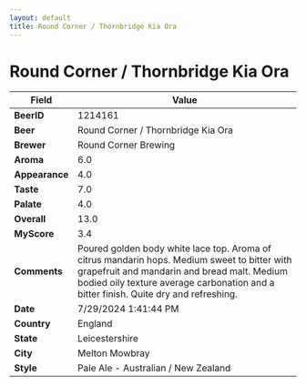 ```yaml
---
layout: default
title: Round Corner / Thornbridge Kia Ora
---
```


# Round Corner / Thornbridge Kia Ora

| Field         | Value     |
|---------------|-----------|
| **BeerID** | 1214161 |
| **Beer** | Round Corner / Thornbridge Kia Ora |
| **Brewer** | Round Corner Brewing |
| **Aroma** | 6.0 |
| **Appearance** | 4.0 |
| **Taste** | 7.0 |
| **Palate** | 4.0 |
| **Overall** | 13.0 |
| **MyScore** | 3.4 |
| **Comments** | Poured golden body white lace top.  Aroma of citrus mandarin hops. Medium sweet to bitter with grapefruit and mandarin and bread malt. Medium bodied oily texture average carbonation and a bitter finish.  Quite dry and refreshing.  |
| **Date** | 7/29/2024 1:41:44 PM |
| **Country** | England |
| **State** | Leicestershire |
| **City** | Melton Mowbray |
| **Style** | Pale Ale - Australian / New Zealand |
